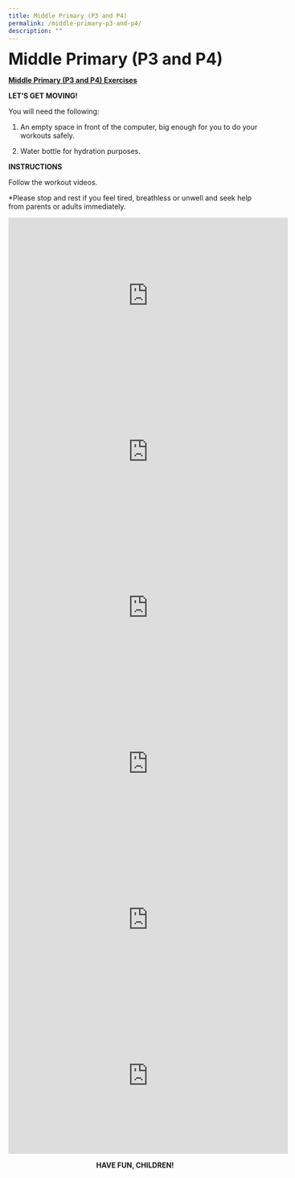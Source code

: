 ```yaml
---
title: Middle Primary (P3 and P4)
permalink: /middle-primary-p3-and-p4/
description: ""
---
```

**<font size=6>Middle Primary (P3 and P4)</font>**


**<u>Middle Primary (P3 and P4) Exercises</u>**

**LET’S GET MOVING!**

You will need the following:

1) An empty space in front of the computer, big enough for you to do your workouts safely.

2) Water bottle for hydration purposes.

**INSTRUCTIONS**

Follow the workout videos.

\*Please stop and rest if you feel tired, breathless or unwell and seek help from parents or adults immediately.

<iframe width="556" height="310" src="https://www.youtube.com/embed/Tp9CknKEC4M" title="Fire" frameborder="0" allow="accelerometer; autoplay; clipboard-write; encrypted-media; gyroscope; picture-in-picture" allowfullscreen></iframe>

<iframe width="556" height="310" src="https://www.youtube.com/embed/-gFBlbSD88Q" title="Tomorrow’s Here today | National Day Parade 2016 theme Song | GetActive! Singapore 2016 workout" frameborder="0" allow="accelerometer; autoplay; clipboard-write; encrypted-media; gyroscope; picture-in-picture" allowfullscreen></iframe>

<iframe width="556" height="310" src="https://www.youtube.com/embed/7bC69h57Bbw" title="Funky Town" frameborder="0" allow="accelerometer; autoplay; clipboard-write; encrypted-media; gyroscope; picture-in-picture" allowfullscreen></iframe>

<iframe width="556" height="310" src="https://www.youtube.com/embed/uyJe6KJ-LaQ" title="Because It's Singapore! | National Day Parade 2017 theme song | GetActive! Singapore 2017 Workout" frameborder="0" allow="accelerometer; autoplay; clipboard-write; encrypted-media; gyroscope; picture-in-picture" allowfullscreen></iframe>

<iframe width="556" height="310" src="https://www.youtube.com/embed/3YMDVTvLbtY" title="We Rock" frameborder="0" allow="accelerometer; autoplay; clipboard-write; encrypted-media; gyroscope; picture-in-picture" allowfullscreen></iframe>

<iframe width="556" height="310" src="https://www.youtube.com/embed/rRt3tXSg-U8" title="National Steps Challenge™ presents The Greater Singapore Workout!" frameborder="0" allow="accelerometer; autoplay; clipboard-write; encrypted-media; gyroscope; picture-in-picture" allowfullscreen></iframe>

**<center>HAVE FUN, CHILDREN!<center>**